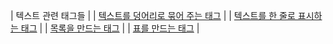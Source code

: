 | 텍스트 관련 태그들 |
| [텍스트를 덩어리로 묶어 주는 태그](01-1/README.md) |
| [텍스트를 한 줄로 표시하는 태그](01-2/README.md) |
| [목록을 만드는 태그](01-3/README.md) |
| [표를 만드는 태그](01-4/README.md) |
